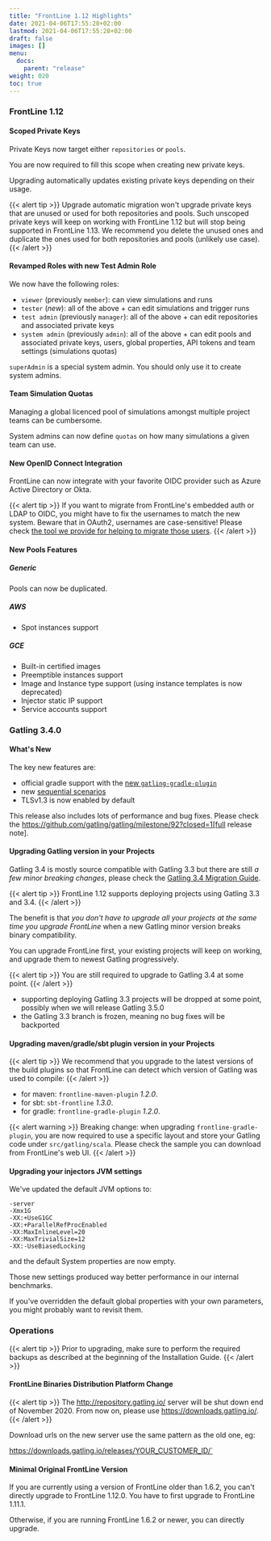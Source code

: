 ```yaml
---
title: "FrontLine 1.12 Highlights"
date: 2021-04-06T17:55:28+02:00
lastmod: 2021-04-06T17:55:28+02:00
draft: false
images: []
menu:
  docs:
    parent: "release"
weight: 020
toc: true
---
```


### FrontLine 1.12

#### Scoped Private Keys

Private Keys now target either `repositories` or `pools`.

You are now required to fill this scope when creating new private keys.

Upgrading automatically updates existing private keys depending on their usage.

{{< alert tip >}}
Upgrade automatic migration won't upgrade private keys that are unused or used for both repositories and pools.
Such unscoped private keys will keep on working with FrontLine 1.12 but will stop being supported in FrontLine 1.13.
We recommend you delete the unused ones and duplicate the ones used for both repositories and pools (unlikely use case).
{{< /alert >}}

#### Revamped Roles with new Test Admin Role

We now have the following roles:

* `viewer` (previously `member`): can view simulations and runs
* `tester` (*new*): all of the above + can edit simulations and trigger runs
* `test admin` (previously `manager`): all of the above + can edit repositories and associated private keys
* `system admin` (previously `admin`): all of the above + can edit pools and associated private keys, users, global properties, API tokens and team settings (simulations quotas)

`superAdmin` is a special system admin. You should only use it to create system admins.

#### Team Simulation Quotas

Managing a global licenced pool of simulations amongst multiple project teams can be cumbersome.

System admins can now define `quotas` on how many simulations a given team can use.

#### New OpenID Connect Integration

FrontLine can now integrate with your favorite OIDC provider such as Azure Active Directory or Okta.

{{< alert tip >}}
If you want to migrate from FrontLine's embedded auth or LDAP to OIDC, you might have to fix the usernames to match the new system.
Beware that in OAuth2, usernames are case-sensitive!
Please check [the tool we provide for helping to migrate those users](https://github.com/gatling/frontline-users-migration-tool).
{{< /alert >}}

#### New Pools Features

##### Generic

Pools can now be duplicated.

##### AWS

* Spot instances support

##### GCE

* Built-in certified images
* Preemptible instances support
* Image and Instance type support (using instance templates is now deprecated)
* Injector static IP support
* Service accounts support

### Gatling 3.4.0

#### What's New

The key new features are:

* official gradle support with the [new `gatling-gradle-plugin`](https://gatling.io/docs/current/extensions/gradle_plugin/)
* new [sequential scenarios](https://github.com/gatling/gatling/issues/3830)
* TLSv1.3 is now enabled by default

This release also includes lots of performance and bug fixes.
Please check the https://github.com/gatling/gatling/milestone/92?closed=1[full release note].

#### Upgrading Gatling version in your Projects

Gatling 3.4 is mostly source compatible with Gatling 3.3 but there are still *a few minor breaking changes*,
please check the [Gatling 3.4 Migration Guide](https://gatling.io/docs/current/migration_guides/3.3-to-3.4/).

{{< alert tip >}}
FrontLine 1.12 supports deploying projects using Gatling 3.3 and 3.4.
{{< /alert >}}

The benefit is that *you don't have to upgrade all your projects at the same time you upgrade FrontLine* when a new Gatling minor version breaks binary compatibility.

You can upgrade FrontLine first, your existing projects will keep on working, and upgrade them to newest Gatling progressively.

{{< alert tip >}}
You are still required to upgrade to Gatling 3.4 at some point.
{{< /alert >}}

* supporting deploying Gatling 3.3 projects will be dropped at some point, possibly when we will release Gatling 3.5.0
* the Gatling 3.3 branch is frozen, meaning no bug fixes will be backported

#### Upgrading maven/gradle/sbt plugin version in your Projects

{{< alert tip >}}
We recommend that you upgrade to the latest versions of the build plugins so that FrontLine can detect which version of Gatling was used to compile:
{{< /alert >}}

* for maven: `frontline-maven-plugin` *1.2.0*.
* for sbt: `sbt-frontline` *1.3.0*.
* for gradle: `frontline-gradle-plugin` *1.2.0*.

{{< alert warning >}}
Breaking change: when upgrading `frontline-gradle-plugin`, you are now required to use a specific layout and store your Gatling code under `src/gatling/scala`.
Please check the sample you can download from FrontLine's web UI.
{{< /alert >}}

#### Upgrading your injectors JVM settings

We've updated the default JVM options to:

```
-server
-Xmx1G
-XX:+UseG1GC
-XX:+ParallelRefProcEnabled
-XX:MaxInlineLevel=20
-XX:MaxTrivialSize=12
-XX:-UseBiasedLocking
```

and the default System properties are now empty.

Those new settings produced way better performance in our internal benchmarks.

If you've overridden the default global properties with your own parameters, you might probably want to revisit them.

### Operations

{{< alert tip >}}
Prior to upgrading, make sure to perform the required backups as described at the beginning of the Installation Guide.
{{< /alert >}}

#### FrontLine Binaries Distribution Platform Change

{{< alert tip >}}
The http://repository.gatling.io/ server will be shut down end of November 2020.
From now on, please use https://downloads.gatling.io/.
{{< /alert >}}

Download urls on the new server use the same pattern as the old one, eg:

https://downloads.gatling.io/releases/YOUR_CUSTOMER_ID/`

#### Minimal Original FrontLine Version

If you are currently using a version of FrontLine older than 1.6.2, you can't directly upgrade to FrontLine 1.12.0.
You have to first upgrade to FrontLine 1.11.1.

Otherwise, if you are running FrontLine 1.6.2 or newer, you can directly upgrade.
